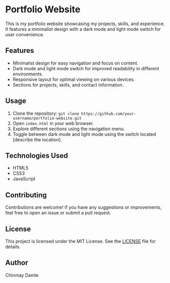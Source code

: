 # Portfolio Website

This is my portfolio website showcasing my projects, skills, and experience. It features a minimalist design with a dark mode and light mode switch for user convenience.

## Features

- Minimalist design for easy navigation and focus on content.
- Dark mode and light mode switch for improved readability in different environments.
- Responsive layout for optimal viewing on various devices.
- Sections for projects, skills, and contact information.

## Usage

1. Clone the repository: `git clone https://github.com/your-username/portfolio-website.git`
2. Open `index.html` in your web browser.
3. Explore different sections using the navigation menu.
4. Toggle between dark mode and light mode using the switch located [describe the location].

## Technologies Used

- HTML5
- CSS3
- JavaScript

## Contributing

Contributions are welcome! If you have any suggestions or improvements, feel free to open an issue or submit a pull request.

## License

This project is licensed under the MIT License. See the [LICENSE](LICENSE) file for details.

## Author

Chinmay Damle


